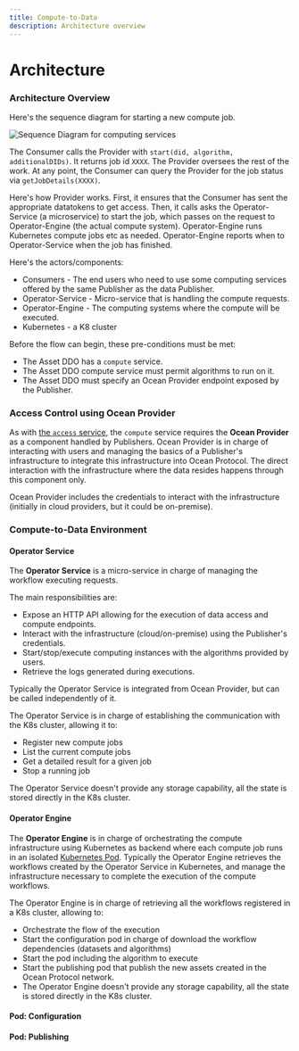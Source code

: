 ```yaml
---
title: Compute-to-Data
description: Architecture overview
---
```


# Architecture

### Architecture Overview

Here's the sequence diagram for starting a new compute job.

![Sequence Diagram for computing services](../../.gitbook/assets/c2d/StartComputeJob.png)

The Consumer calls the Provider with `start(did, algorithm, additionalDIDs)`. It returns job id `XXXX`. The Provider oversees the rest of the work. At any point, the Consumer can query the Provider for the job status via `getJobDetails(XXXX)`.

Here's how Provider works. First, it ensures that the Consumer has sent the appropriate datatokens to get access. Then, it calls asks the Operator-Service (a microservice) to start the job, which passes on the request to Operator-Engine (the actual compute system). Operator-Engine runs Kubernetes compute jobs etc as needed. Operator-Engine reports when to Operator-Service when the job has finished.

Here's the actors/components:

- Consumers - The end users who need to use some computing services offered by the same Publisher as the data Publisher.
- Operator-Service - Micro-service that is handling the compute requests.
- Operator-Engine - The computing systems where the compute will be executed.
- Kubernetes - a K8 cluster

Before the flow can begin, these pre-conditions must be met:

- The Asset DDO has a `compute` service.
- The Asset DDO compute service must permit algorithms to run on it.
- The Asset DDO must specify an Ocean Provider endpoint exposed by the Publisher.

### Access Control using Ocean Provider

As with [the `access` service](../../core-concepts/architecture.md#data-nfts-datatokens-and-access-control-tools), the `compute` service requires the **Ocean Provider** as a component handled by Publishers. Ocean Provider is in charge of interacting with users and managing the basics of a Publisher's infrastructure to integrate this infrastructure into Ocean Protocol. The direct interaction with the infrastructure where the data resides happens through this component only.

Ocean Provider includes the credentials to interact with the infrastructure (initially in cloud providers, but it could be on-premise).

### Compute-to-Data Environment

#### Operator Service

The **Operator Service** is a micro-service in charge of managing the workflow executing requests.

The main responsibilities are:

- Expose an HTTP API allowing for the execution of data access and compute endpoints.
- Interact with the infrastructure (cloud/on-premise) using the Publisher's credentials.
- Start/stop/execute computing instances with the algorithms provided by users.
- Retrieve the logs generated during executions.

Typically the Operator Service is integrated from Ocean Provider, but can be called independently of it.

The Operator Service is in charge of establishing the communication with the K8s cluster, allowing it to:

- Register new compute jobs
- List the current compute jobs
- Get a detailed result for a given job
- Stop a running job

The Operator Service doesn't provide any storage capability, all the state is stored directly in the K8s cluster.

#### Operator Engine

The **Operator Engine** is in charge of orchestrating the compute infrastructure using Kubernetes as backend where each compute job runs in an isolated [Kubernetes Pod](https://kubernetes.io/docs/concepts/workloads/pods/). Typically the Operator Engine retrieves the workflows created by the Operator Service in Kubernetes, and manage the infrastructure necessary to complete the execution of the compute workflows.

The Operator Engine is in charge of retrieving all the workflows registered in a K8s cluster, allowing to:

- Orchestrate the flow of the execution
- Start the configuration pod in charge of download the workflow dependencies (datasets and algorithms)
- Start the pod including the algorithm to execute
- Start the publishing pod that publish the new assets created in the Ocean Protocol network.
- The Operator Engine doesn't provide any storage capability, all the state is stored directly in the K8s cluster.

#### Pod: Configuration

#### Pod: Publishing
